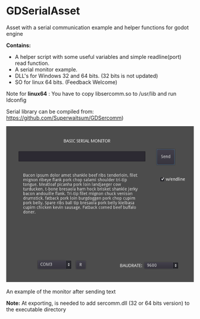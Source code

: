 # GDSerialAsset
Asset with a serial communication example and helper functions for godot engine

**Contains:**

 - A helper script with some useful variables and simple readline(port)
   read function. 
 - A serial monitor example. 
 - DLL's for Windows 32 and 64 bits. (32 bits is not updated)
 - SO for linux 64 bits. (Feedback Welcome)

Note for **linux64** : You have to copy libsercomm.so to /usr/lib and run ldconfig

Serial library can be compiled from: https://github.com/Superwaitsum/GDSercomm)

![Screenshot](Screenshot/monitor_preview.png)

An example of the monitor after sending text

**Note:** At exporting, is needed to add sercomm.dll (32 or 64 bits version) to the executable directory

